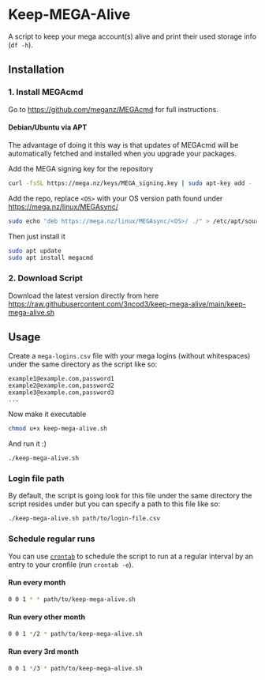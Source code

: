 # Keep-MEGA-Alive
A script to keep your mega account(s) alive and print their used storage info
(`df -h`).


## Installation
### 1. Install MEGAcmd

Go to https://github.com/meganz/MEGAcmd for full instructions.

#### Debian/Ubuntu via APT

The advantage of doing it this way is that updates of MEGAcmd will be
automatically fetched and installed when you upgrade your packages.


Add the MEGA signing key for the repository

```sh
curl -fsSL https://mega.nz/keys/MEGA_signing.key | sudo apt-key add -
```

Add the repo, replace `<OS>` with your OS version path found under
https://mega.nz/linux/MEGAsync/

```sh
sudo echo "deb https://mega.nz/linux/MEGAsync/<OS>/ ./" > /etc/apt/sources.list.d/mega-nz.list
```

Then just install it

```sh
sudo apt update
sudo apt install megacmd
```

### 2. Download Script

Download the latest version directly from here
https://raw.githubusercontent.com/3ncod3/keep-mega-alive/main/keep-mega-alive.sh



## Usage

Create a `mega-logins.csv` file with your mega logins (without whitespaces)
under the same directory as the script like so:

```csv
example1@example.com,password1
example2@example.com,password2
example3@example.com,password3
...
```

Now make it executable

```sh
chmod u+x keep-mega-alive.sh
```

And run it :)

```sh
./keep-mega-alive.sh
```

### Login file path

By default, the script is going look for this file under the same directory the
script resides under but you can specify a path to this file like so:

```sh
./keep-mega-alive.sh path/to/login-file.csv
```

### Schedule regular runs

You can use [`crontab`](https://linux.die.net/man/5/crontab) to schedule the
script to run at a regular interval by an entry to your cronfile (run `crontab
-e`).

#### Run every month

```sh
0 0 1 * * path/to/keep-mega-alive.sh
```

#### Run every other month

```sh
0 0 1 */2 * path/to/keep-mega-alive.sh
```

#### Run every 3rd month

```sh
0 0 1 */3 * path/to/keep-mega-alive.sh
```